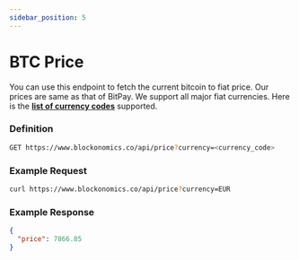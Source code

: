 ```yaml
---
sidebar_position: 5
---
```


# BTC Price

You can use this endpoint to fetch the current bitcoin to fiat price. Our prices are same as that of BitPay. We support all major fiat currencies. Here is the <a href="https://www.blockonomics.co/api/currencies" target="_blank"><b>list of currency codes</b></a> supported.

### Definition
```bash
GET https://www.blockonomics.co/api/price?currency=<currency_code>
```
### Example Request
```sh
curl https://www.blockonomics.co/api/price?currency=EUR
```
### Example Response
```json
{
  "price": 7866.85
}
```
